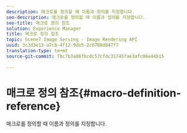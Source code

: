 ```yaml
---
description: 매크로를 정의할 때 이름과 정의를 지정합니다.
seo-description: 매크로를 정의할 때 이름과 정의를 지정합니다.
seo-title: 매크로 정의 참조
solution: Experience Manager
title: 매크로 정의 참조
topic: Scene7 Image Serving - Image Rendering API
uuid: 3c3d3e13-a7cb-4f12-9de5-2c0788d847f7
translation-type: tm+mt
source-git-commit: 7bc7b3a86fbcdc57cfdc31745fae3afc06e44b15

---
```



# 매크로 정의 참조{#macro-definition-reference}

매크로를 정의할 때 이름과 정의를 지정합니다.

